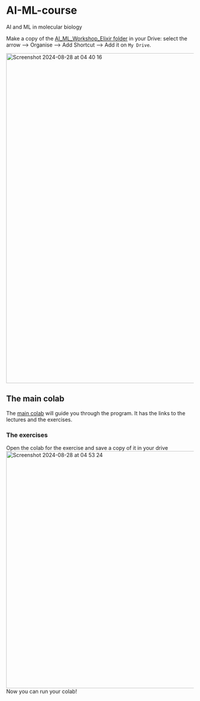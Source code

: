 # AI-ML-course
AI and ML in molecular biology


Make a copy of the [AI_ML_Workshop_Elixir folder](https://drive.google.com/drive/folders/13ZRGq2kEod0W8zYV3njIJFoHcUCZwrRG?usp=sharing) in your Drive: select the arrow --> Organise --> Add Shortcut --> Add it on `My Drive`. 

<img width="885" alt="Screenshot 2024-08-28 at 04 40 16" src="https://github.com/user-attachments/assets/4da71b93-3549-4c14-95b5-3cf3899d66ae">

## The main colab
The [main colab]([url](https://colab.research.google.com/drive/1ZNNwOS-wrxyhqtKTumyHouLyNT_MCGR8?usp=sharing#scrollTo=bz8P0BNRwYzh)) will guide you through the program. It has the links to the lectures and the exercises.

### The exercises
Open the colab for the exercise and save a copy of it in your drive
<img width="636" alt="Screenshot 2024-08-28 at 04 53 24" src="https://github.com/user-attachments/assets/efb965bc-eead-47d7-b31b-09b65b63148e">
Now you can run your colab!
